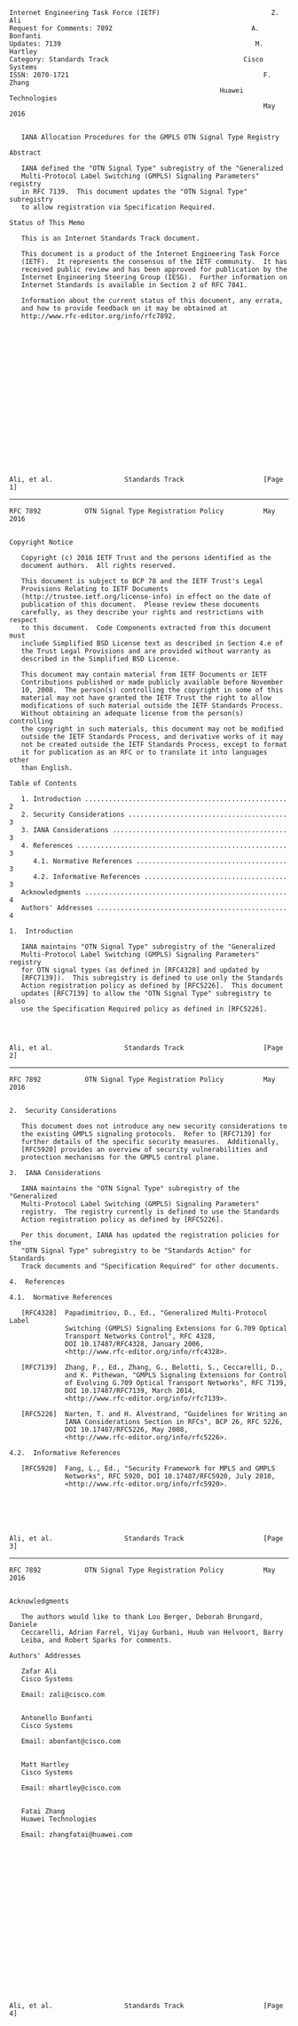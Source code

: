    Internet Engineering Task Force (IETF)                            Z. Ali
    Request for Comments: 7892                                   A. Bonfanti
    Updates: 7139                                                 M. Hartley
    Category: Standards Track                                  Cisco Systems
    ISSN: 2070-1721                                                 F. Zhang
                                                         Huawei Technologies
                                                                    May 2016


       IANA Allocation Procedures for the GMPLS OTN Signal Type Registry

    Abstract

       IANA defined the "OTN Signal Type" subregistry of the "Generalized
       Multi-Protocol Label Switching (GMPLS) Signaling Parameters" registry
       in RFC 7139.  This document updates the "OTN Signal Type" subregistry
       to allow registration via Specification Required.

    Status of This Memo

       This is an Internet Standards Track document.

       This document is a product of the Internet Engineering Task Force
       (IETF).  It represents the consensus of the IETF community.  It has
       received public review and has been approved for publication by the
       Internet Engineering Steering Group (IESG).  Further information on
       Internet Standards is available in Section 2 of RFC 7841.

       Information about the current status of this document, any errata,
       and how to provide feedback on it may be obtained at
       http://www.rfc-editor.org/info/rfc7892.




















    Ali, et al.                  Standards Track                    [Page 1]

------------------------------------------------------------------------

``` newpage
RFC 7892           OTN Signal Type Registration Policy          May 2016


Copyright Notice

   Copyright (c) 2016 IETF Trust and the persons identified as the
   document authors.  All rights reserved.

   This document is subject to BCP 78 and the IETF Trust's Legal
   Provisions Relating to IETF Documents
   (http://trustee.ietf.org/license-info) in effect on the date of
   publication of this document.  Please review these documents
   carefully, as they describe your rights and restrictions with respect
   to this document.  Code Components extracted from this document must
   include Simplified BSD License text as described in Section 4.e of
   the Trust Legal Provisions and are provided without warranty as
   described in the Simplified BSD License.

   This document may contain material from IETF Documents or IETF
   Contributions published or made publicly available before November
   10, 2008.  The person(s) controlling the copyright in some of this
   material may not have granted the IETF Trust the right to allow
   modifications of such material outside the IETF Standards Process.
   Without obtaining an adequate license from the person(s) controlling
   the copyright in such materials, this document may not be modified
   outside the IETF Standards Process, and derivative works of it may
   not be created outside the IETF Standards Process, except to format
   it for publication as an RFC or to translate it into languages other
   than English.

Table of Contents

   1. Introduction ................................................... 2
   2. Security Considerations ........................................ 3
   3. IANA Considerations ............................................ 3
   4. References ..................................................... 3
      4.1. Normative References ...................................... 3
      4.2. Informative References .................................... 3
   Acknowledgments ................................................... 4
   Authors' Addresses ................................................ 4

1.  Introduction

   IANA maintains "OTN Signal Type" subregistry of the "Generalized
   Multi-Protocol Label Switching (GMPLS) Signaling Parameters" registry
   for OTN signal types (as defined in [RFC4328] and updated by
   [RFC7139]).  This subregistry is defined to use only the Standards
   Action registration policy as defined by [RFC5226].  This document
   updates [RFC7139] to allow the "OTN Signal Type" subregistry to also
   use the Specification Required policy as defined in [RFC5226].




Ali, et al.                  Standards Track                    [Page 2]
```

------------------------------------------------------------------------

``` newpage
RFC 7892           OTN Signal Type Registration Policy          May 2016


2.  Security Considerations

   This document does not introduce any new security considerations to
   the existing GMPLS signaling protocols.  Refer to [RFC7139] for
   further details of the specific security measures.  Additionally,
   [RFC5920] provides an overview of security vulnerabilities and
   protection mechanisms for the GMPLS control plane.

3.  IANA Considerations

   IANA maintains the "OTN Signal Type" subregistry of the "Generalized
   Multi-Protocol Label Switching (GMPLS) Signaling Parameters"
   registry.  The registry currently is defined to use the Standards
   Action registration policy as defined by [RFC5226].

   Per this document, IANA has updated the registration policies for the
   "OTN Signal Type" subregistry to be "Standards Action" for Standards
   Track documents and "Specification Required" for other documents.

4.  References

4.1.  Normative References

   [RFC4328]  Papadimitriou, D., Ed., "Generalized Multi-Protocol Label
              Switching (GMPLS) Signaling Extensions for G.709 Optical
              Transport Networks Control", RFC 4328,
              DOI 10.17487/RFC4328, January 2006,
              <http://www.rfc-editor.org/info/rfc4328>.

   [RFC7139]  Zhang, F., Ed., Zhang, G., Belotti, S., Ceccarelli, D.,
              and K. Pithewan, "GMPLS Signaling Extensions for Control
              of Evolving G.709 Optical Transport Networks", RFC 7139,
              DOI 10.17487/RFC7139, March 2014,
              <http://www.rfc-editor.org/info/rfc7139>.

   [RFC5226]  Narten, T. and H. Alvestrand, "Guidelines for Writing an
              IANA Considerations Section in RFCs", BCP 26, RFC 5226,
              DOI 10.17487/RFC5226, May 2008,
              <http://www.rfc-editor.org/info/rfc5226>.

4.2.  Informative References

   [RFC5920]  Fang, L., Ed., "Security Framework for MPLS and GMPLS
              Networks", RFC 5920, DOI 10.17487/RFC5920, July 2010,
              <http://www.rfc-editor.org/info/rfc5920>.






Ali, et al.                  Standards Track                    [Page 3]
```

------------------------------------------------------------------------

``` newpage
RFC 7892           OTN Signal Type Registration Policy          May 2016


Acknowledgments

   The authors would like to thank Lou Berger, Deborah Brungard, Daniele
   Ceccarelli, Adrian Farrel, Vijay Gurbani, Huub van Helvoort, Barry
   Leiba, and Robert Sparks for comments.

Authors' Addresses

   Zafar Ali
   Cisco Systems

   Email: zali@cisco.com


   Antonello Bonfanti
   Cisco Systems

   Email: abonfant@cisco.com


   Matt Hartley
   Cisco Systems

   Email: mhartley@cisco.com


   Fatai Zhang
   Huawei Technologies

   Email: zhangfatai@huawei.com





















Ali, et al.                  Standards Track                    [Page 4]
```
